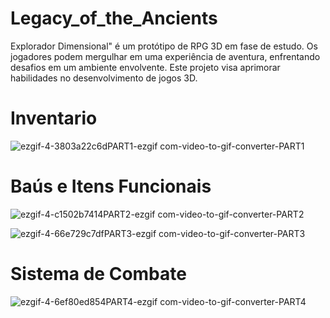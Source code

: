 # Legacy_of_the_Ancients

Explorador Dimensional" é um protótipo de RPG 3D em fase de estudo. Os jogadores podem mergulhar em uma experiência de aventura, enfrentando desafios em um ambiente envolvente. Este projeto visa aprimorar habilidades no desenvolvimento de jogos 3D.

 # Inventario
![ezgif-4-3803a22c6dPART1-ezgif com-video-to-gif-converter-PART1](https://github.com/Sam1536/Legacy_of_the_Ancients/assets/89424721/12a7dd93-1d6e-4d88-b392-95dc448d5639)

# Baús e Itens Funcionais
![ezgif-4-c1502b7414PART2-ezgif com-video-to-gif-converter-PART2](https://github.com/Sam1536/Legacy_of_the_Ancients/assets/89424721/48abe140-f376-4383-b0c1-db6680e40d43)

![ezgif-4-66e729c7dfPART3-ezgif com-video-to-gif-converter-PART3](https://github.com/Sam1536/Legacy_of_the_Ancients/assets/89424721/7db0ec3a-40e4-48f9-8fd2-76673c6c2cf6)

# Sistema de Combate 
![ezgif-4-6ef80ed854PART4-ezgif com-video-to-gif-converter-PART4](https://github.com/Sam1536/Legacy_of_the_Ancients/assets/89424721/0218d853-bc62-4f4d-884e-ebdfe52dddfe)
